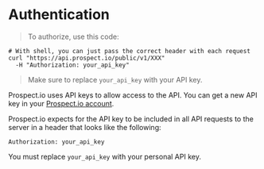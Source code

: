 # Authentication

> To authorize, use this code:

```shell
# With shell, you can just pass the correct header with each request
curl "https://api.prospect.io/public/v1/XXX"
  -H "Authorization: your_api_key"
```

> Make sure to replace `your_api_key` with your API key.

Prospect.io uses API keys to allow access to the API. You can get a new API key in your [Prospect.io account](https://api.prospect.io).

Prospect.io expects for the API key to be included in all API requests to the server in a header that looks like the following:

`Authorization: your_api_key`

<aside class="notice">
You must replace <code>your_api_key</code> with your personal API key.
</aside>
